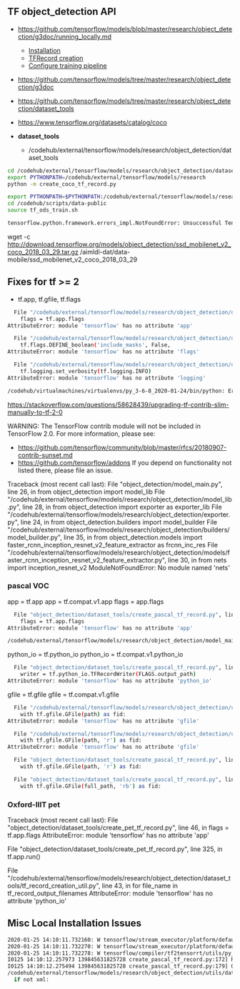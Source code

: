 
## TF object_detection API

* https://github.com/tensorflow/models/blob/master/research/object_detection/g3doc/running_locally.md
  * [Installation](https://github.com/tensorflow/models/blob/master/research/object_detection/g3doc/installation.md)
  * [TFRecord creation](https://github.com/tensorflow/models/blob/master/research/object_detection/g3doc/preparing_inputs.md)
  * [Configure training pipeline](https://github.com/tensorflow/models/blob/master/research/object_detection/g3doc/configuring_jobs.md)
* https://github.com/tensorflow/models/tree/master/research/object_detection/g3doc
* https://github.com/tensorflow/models/tree/master/research/object_detection/dataset_tools
* https://www.tensorflow.org/datasets/catalog/coco


* **dataset_tools**
  * /codehub/external/tensorflow/models/research/object_detection/dataset_tools

```bash
cd /codehub/external/tensorflow/models/research/object_detection/dataset_tools
export PYTHONPATH=/codehub/external/tensorflow/models/research
python -m create_coco_tf_record.py

export PYTHONPATH=$PYTHONPATH:/codehub/external/tensorflow/models/research/slim
cd /codehub/scripts/data-public
source tf_ods_train.sh
```


```bash
tensorflow.python.framework.errors_impl.NotFoundError: Unsuccessful TensorSliceReader constructor: Failed to find any matching files for /aimldl-dat/logs/tf_ods/ssd_mobilenet_v2_coco/model.ckpt
```

wget -c http://download.tensorflow.org/models/object_detection/ssd_mobilenet_v2_coco_2018_03_29.tar.gz
/aimldl-dat/data-mobile/ssd_mobilenet_v2_coco_2018_03_29

## Fixes for tf >= 2

* tf.app, tf.gfile, tf.flags
```bash
  File "/codehub/external/tensorflow/models/research/object_detection/dataset_tools/create_coco_tf_record.py", line 50, in <module>
    flags = tf.app.flags
AttributeError: module 'tensorflow' has no attribute 'app'

  File "/codehub/external/tensorflow/models/research/object_detection/dataset_tools/create_coco_tf_record.py", line 52, in <module>
    tf.flags.DEFINE_boolean('include_masks', False,
AttributeError: module 'tensorflow' has no attribute 'flags'

  File "/codehub/external/tensorflow/models/research/object_detection/dataset_tools/create_coco_tf_record.py", line 71, in <module>
    tf.logging.set_verbosity(tf.logging.INFO)
AttributeError: module 'tensorflow' has no attribute 'logging'

/codehub/virtualmachines/virtualenvs/py_3-6-8_2020-01-24/bin/python: Error while finding module specification for 'create_coco_tf_record.py' (AttributeError: module 'create_coco_tf_record' has no attribute '__path__')

```

https://stackoverflow.com/questions/58628439/upgrading-tf-contrib-slim-manually-to-tf-2-0


WARNING: The TensorFlow contrib module will not be included in TensorFlow 2.0.
For more information, please see:
  * https://github.com/tensorflow/community/blob/master/rfcs/20180907-contrib-sunset.md
  * https://github.com/tensorflow/addons
If you depend on functionality not listed there, please file an issue.

Traceback (most recent call last):
  File "object_detection/model_main.py", line 26, in <module>
    from object_detection import model_lib
  File "/codehub/external/tensorflow/models/research/object_detection/model_lib.py", line 28, in <module>
    from object_detection import exporter as exporter_lib
  File "/codehub/external/tensorflow/models/research/object_detection/exporter.py", line 24, in <module>
    from object_detection.builders import model_builder
  File "/codehub/external/tensorflow/models/research/object_detection/builders/model_builder.py", line 35, in <module>
    from object_detection.models import faster_rcnn_inception_resnet_v2_feature_extractor as frcnn_inc_res
  File "/codehub/external/tensorflow/models/research/object_detection/models/faster_rcnn_inception_resnet_v2_feature_extractor.py", line 30, in <module>
    from nets import inception_resnet_v2
ModuleNotFoundError: No module named 'nets'




### pascal VOC

app = tf.app
app = tf.compat.v1.app
flags = app.flags

```bash
  File "object_detection/dataset_tools/create_pascal_tf_record.py", line 41, in <module>
    flags = tf.app.flags
AttributeError: module 'tensorflow' has no attribute 'app'

/codehub/external/tensorflow/models/research/object_detection/model_main.py
```

python_io = tf.python_io
python_io = tf.compat.v1.python_io
```bash
  File "object_detection/dataset_tools/create_pascal_tf_record.py", line 162, in main
    writer = tf.python_io.TFRecordWriter(FLAGS.output_path)
AttributeError: module 'tensorflow' has no attribute 'python_io'
```

gfile = tf.gfile
gfile = tf.compat.v1.gfile
```bash
  File "/codehub/external/tensorflow/models/research/object_detection/utils/dataset_util.py", line 62, in read_examples_list
    with tf.gfile.GFile(path) as fid:
AttributeError: module 'tensorflow' has no attribute 'gfile'

  File "/codehub/external/tensorflow/models/research/object_detection/utils/label_map_util.py", line 138, in load_labelmap
    with tf.gfile.GFile(path, 'r') as fid:
AttributeError: module 'tensorflow' has no attribute 'gfile'

  File "object_detection/dataset_tools/create_pascal_tf_record.py", line 179, in main
    with tf.gfile.GFile(path, 'r') as fid:

  File "object_detection/dataset_tools/create_pascal_tf_record.py", line 91, in dict_to_tf_example
    with tf.gfile.GFile(full_path, 'rb') as fid:
```



### Oxford-IIIT pet

Traceback (most recent call last):
  File "object_detection/dataset_tools/create_pet_tf_record.py", line 46, in <module>
    flags = tf.app.flags
AttributeError: module 'tensorflow' has no attribute 'app'

  File "object_detection/dataset_tools/create_pet_tf_record.py", line 325, in <module>
    tf.app.run()

  File "/codehub/external/tensorflow/models/research/object_detection/dataset_tools/tf_record_creation_util.py", line 43, in <listcomp>
    for file_name in tf_record_output_filenames
AttributeError: module 'tensorflow' has no attribute 'python_io'


## Misc Local Installation Issues

```bash
2020-01-25 14:10:11.732160: W tensorflow/stream_executor/platform/default/dso_loader.cc:55] Could not load dynamic library 'libnvinfer.so.6'; dlerror: libnvinfer.so.6: cannot open shared object file: No such file or directory; LD_LIBRARY_PATH: /usr/local/lib:/usr/lib/x86_64-linux-gnu::/usr/lib/jvm/java-8-openjdk-amd64/jre/lib/amd64/server:/usr/local/cuda/lib64
2020-01-25 14:10:11.732270: W tensorflow/stream_executor/platform/default/dso_loader.cc:55] Could not load dynamic library 'libnvinfer_plugin.so.6'; dlerror: libnvinfer_plugin.so.6: cannot open shared object file: No such file or directory; LD_LIBRARY_PATH: /usr/local/lib:/usr/lib/x86_64-linux-gnu::/usr/lib/jvm/java-8-openjdk-amd64/jre/lib/amd64/server:/usr/local/cuda/lib64
2020-01-25 14:10:11.732278: W tensorflow/compiler/tf2tensorrt/utils/py_utils.cc:30] Cannot dlopen some TensorRT libraries. If you would like to use Nvidia GPU with TensorRT, please make sure the missing libraries mentioned above are installed properly.
I0125 14:10:12.257973 139845631825728 create_pascal_tf_record.py:172] Reading from PASCAL VOC2012 dataset.
I0125 14:10:12.275494 139845631825728 create_pascal_tf_record.py:179] On image 0 of 5823
/codehub/external/tensorflow/models/research/object_detection/utils/dataset_util.py:81: FutureWarning: The behavior of this method will change in future versions. Use specific 'len(elem)' or 'elem is not None' test instead.
  if not xml:
```